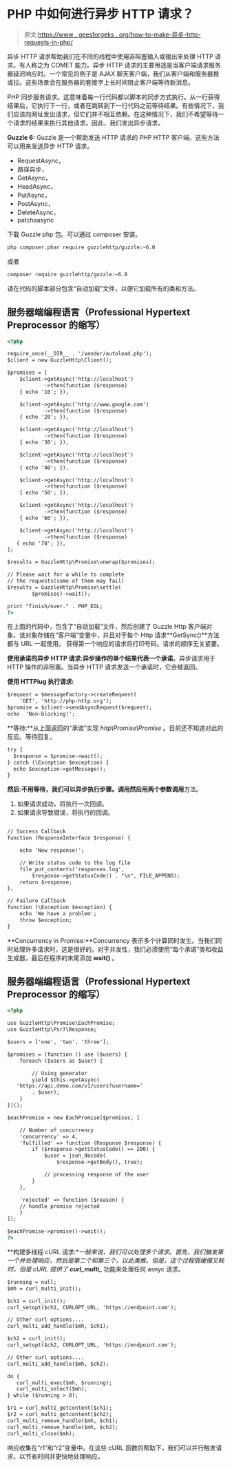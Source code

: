 # PHP 中如何进行异步 HTTP 请求？

> 原文:[https://www . geesforgeks . org/how-to-make-异步-http-requests-in-php/](https://www.geeksforgeeks.org/how-to-make-asynchronous-http-requests-in-php/)

异步 HTTP 请求帮助我们在不同的线程中使用非阻塞输入或输出来处理 HTTP 请求。有人称之为 COMET 能力。异步 HTTP 请求的主要用途是当客户端请求服务器延迟响应时。一个常见的例子是 AJAX 聊天客户端，我们从客户端和服务器推或拉。这些场景会在服务器的套接字上长时间阻止客户端等待新消息。

PHP 同步服务请求。这意味着每一行代码都以脚本的同步方式执行。从一行获得结果后，它执行下一行，或者在跳转到下一行代码之前等待结果。有些情况下，我们应该向网址发出请求，但它们并不相互依赖。在这种情况下，我们不希望等待一个请求的结果来执行其他请求。因此，我们发出异步请求。

**Guzzle 6:** Guzzle 是一个帮助发送 HTTP 请求的 PHP HTTP 客户端。这些方法可以用来发送异步 HTTP 请求。

*   RequestAsync，
*   路径异步，
*   GetAsync，
*   HeadAsync，
*   PutAsync，
*   PostAsync，
*   DeleteAsync，
*   patchaasync

下载 Guzzle php 包。可以通过 composer 安装。

```html
php composer.phar require guzzlehttp/guzzle:~6.0
```

或者

```html
composer require guzzlehttp/guzzle:~6.0
```

请在代码的脚本部分包含“自动加载”文件，以便它加载所有的类和方法。

## 服务器端编程语言（Professional Hypertext Preprocessor 的缩写）

```html
<?php

require_once(__DIR__ . '/vendor/autoload.php');
$client = new GuzzleHttp\Client();

$promises = [
    $client->getAsync('http://localhost')
            ->then(function ($response)
    { echo '10'; }),

    $client->getAsync('http://www.google.com')
            ->then(function ($response)
    { echo '20'; }),

    $client->getAsync('http://localhost')
            ->then(function ($response)
    { echo '30'; }),

    $client->getAsync('http://localhost')
            ->then(function ($response)
    { echo '40'; }),

    $client->getAsync('http://localhost')
            ->then(function ($response)
    { echo '50'; }),

    $client->getAsync('http://localhost')
            ->then(function ($response)
    { echo '60'; }),

    $client->getAsync('http://localhost')
            ->then(function ($response)
   { echo '70'; }),
];

$results = GuzzleHttp\Promise\unwrap($promises);

// Please wait for a while to complete 
// the requests(some of them may fail)
$results = GuzzleHttp\Promise\settle(
        $promises)->wait();

print "finish/over." . PHP_EOL;
?>
```

在上面的代码中，包含了“自动加载”文件，然后创建了 Guzzle Http 客户端对象，该对象存储在“客户端”变量中，并且对于每个 Http 请求**GetSync()**方法都与 URL 一起使用。
获得第一个响应的请求将打印号码。请求的顺序无关紧要。

**使用承诺的异步 HTTP 请求:**异步操作的单个结果代表一个**承诺**。异步请求用于 HTTP 操作的非阻塞。当异步 HTTP 请求发送一个承诺时，它会被返回。

**使用 HTTPlug 执行请求:**

```html
$request = $messageFactory->createRequest(
    'GET', 'http://php-http.org');
$promise = $client->sendAsyncRequest($request);
echo  'Non-blocking!';

```

**等待:**从上面返回的“承诺”实现 *http\Promise\Promise* 。目前还不知道对此的反应。等待回复。

```html
try {
  $response = $promise->wait();
} catch (\Exception $exception) {
  echo $exception->getMessage();
}  

```

**然后:**不用等待，我们可以异步执行步骤。调用**然后用两个参数调用**方法。

1.  如果请求成功，将执行一次回调。
2.  如果请求导致错误，将执行的回调。

```html

// Success Callback
function (ResponseInterface $response) {

    echo 'New response!';

    // Write status code to the log file
    file_put_contents('responses.log', 
        $response->getStatusCode() . "\n", FILE_APPEND);
    return $response;
},

// Failure Callback
function (\Exception $exception) {
    echo 'We have a problem';
    throw $exception;
}
```

**Concurrency in Promise:**Concurrency 表示多个计算同时发生。当我们同时处理许多请求时，这是很好的。对于并发性，我们必须使用“每个承诺”类和收益生成器，最后在程序的末尾添加 **wait()** 。

## 服务器端编程语言（Professional Hypertext Preprocessor 的缩写）

```html
<?php

use GuzzleHttp\Promise\EachPromise;
use GuzzleHttp\Psr7\Response;

$users = ['one', 'two', 'three'];

$promises = (function () use ($users) {
    foreach ($users as $user) {

        // Using generator
        yield $this->getAsync(
   'https://api.demo.com/v1/users?username='
        . $user);        
    }
})();

$eachPromise = new EachPromise($promises, [

    // Number of concurrency
    'concurrency' => 4,
    'fulfilled' => function (Response $response) {
        if ($response->getStatusCode() == 200) {
            $user = json_decode(
                $response->getBody(), true);

            // processing response of the user
        }
    },

    'rejected' => function ($reason) {
    // handle promise rejected 
    }
]);

$eachPromise->promise()->wait();
?>
```

**构建多线程 cURL 请求:**一般来说，我们可以处理多个请求。首先，我们触发第一个并处理响应，然后是第二个和第三个，以此类推。但是，这个过程既缓慢又耗时。但是 cURL 提供了 **curl_multi_*** 功能来处理任何 asnyc 请求。

```html
$running = null;
$mh = curl_multi_init();

$ch1 = curl_init();
curl_setopt($ch1, CURLOPT_URL, 'https://endpoint.com');

// Other curl options....
curl_multi_add_handle($mh, $ch1);

$ch2 = curl_init();
curl_setopt($ch2, CURLOPT_URL, 'https://endpoint.com');

// Other curl options....  
curl_multi_add_handle($mh, $ch2);

do {
   curl_multi_exec($mh, $running);
   curl_multi_select($mh);
} while ($running > 0);

$r1 = curl_multi_getcontent($ch1);
$r2 = curl_multi_getcontent($ch2);
curl_multi_remove_handle($mh, $ch1);
curl_multi_remove_handle($mh, $ch2);
curl_multi_close($mh);

```

响应收集在“r1”和“r2”变量中。在这些 cURL 函数的帮助下，我们可以并行触发请求，以节省时间并更快地处理响应。